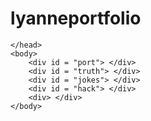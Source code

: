 # lyanneportfolio
<!DOCTYPE html>
<html>
    <head>
        <title>Lyanne's Index</title>
       
    </head>
    <body>
        <div id = "port"> </div>
        <div id = "truth"> </div>
        <div id = "jokes"> </div>
        <div id = "hack"> </div>
        <div> </div>
    </body>
</html>

